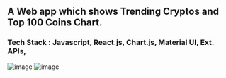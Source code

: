 ## A Web app which shows Trending Cryptos and Top 100 Coins Chart.
### Tech Stack : Javascript, React.js, Chart.js, Material UI, Ext. APIs,
![image](https://user-images.githubusercontent.com/78155393/224480328-8e93456c-f728-4717-8c0f-976310eafab1.png)
![image](https://user-images.githubusercontent.com/78155393/224480389-0de1fafb-83be-4b02-afcd-1f13c120420c.png)
